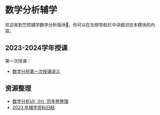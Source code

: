 # 数学分析辅学

欢迎来到竺院辅学数学分析版块🤗。你可以在左侧导航栏中详细浏览本模块的内容。

## 2023-2024学年授课

第一次授课：

- [数学分析第一次授课讲义](analysis_lecture/23lecture1_note.pdf)

## 资源整理

- [数学分析I/II（H）历年卷整理](exam.md)
- [2023 年辅学资料归档](2023/index.md)
